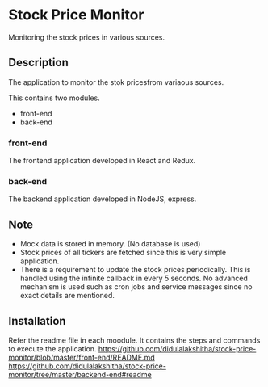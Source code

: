 # Stock Price Monitor
Monitoring the stock prices in various sources. 


## Description
The application to monitor the stok pricesfrom variaous sources.

This contains two modules.
* front-end
* back-end

### front-end
The frontend application developed in React and Redux. 

### back-end
The backend application developed in NodeJS, express. 

## Note
* Mock data is stored in memory. (No database is used)
* Stock prices of all tickers are fetched since this is very simple application.
* There is a requirement to update the stock prices periodically. This is handled using the infinite callback in every 5 seconds. No advanced mechanism is used such as cron jobs and service messages since no exact details are mentioned.


## Installation
Refer the readme file in each moodule. It contains the steps and commands to execute the application. 
https://github.com/didulalakshitha/stock-price-monitor/blob/master/front-end/README.md
https://github.com/didulalakshitha/stock-price-monitor/tree/master/backend-end#readme
